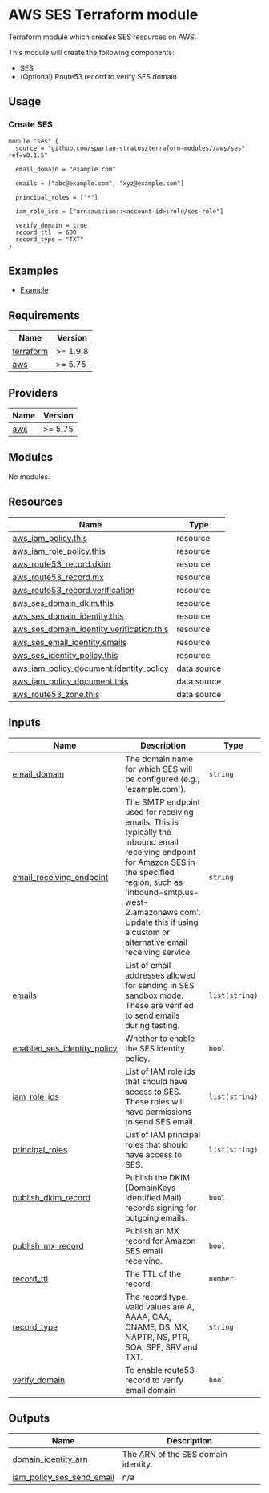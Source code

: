 # AWS SES Terraform module

Terraform module which creates SES resources on AWS.

This module will create the following components:

- SES
- (Optional) Route53 record to verify SES domain

## Usage

### Create SES

```hcl
module "ses" {
  source = "github.com/spartan-stratos/terraform-modules//aws/ses?ref=v0.1.5"

  email_domain = "example.com"

  emails = ["abc@example.com", "xyz@example.com"]

  principal_roles = ["*"]

  iam_role_ids = ["arn:aws:iam::<account-id>:role/ses-role"]

  verify_domain = true
  record_ttl  = 600
  record_type = "TXT"
}
```

## Examples

- [Example](./examples/complete/)

<!-- BEGIN_TF_DOCS -->

## Requirements

| Name                                                                      | Version  |
|---------------------------------------------------------------------------|----------|
| <a name="requirement_terraform"></a> [terraform](#requirement\_terraform) | >= 1.9.8 |
| <a name="requirement_aws"></a> [aws](#requirement\_aws)                   | >= 5.75  |

## Providers

| Name                                              | Version |
|---------------------------------------------------|---------|
| <a name="provider_aws"></a> [aws](#provider\_aws) | >= 5.75 |

## Modules

No modules.

## Resources

| Name                                                                                                                                                      | Type        |
|-----------------------------------------------------------------------------------------------------------------------------------------------------------|-------------|
| [aws_iam_policy.this](https://registry.terraform.io/providers/hashicorp/aws/latest/docs/resources/iam_policy)                                             | resource    |
| [aws_iam_role_policy.this](https://registry.terraform.io/providers/hashicorp/aws/latest/docs/resources/iam_role_policy)                                   | resource    |
| [aws_route53_record.dkim](https://registry.terraform.io/providers/hashicorp/aws/latest/docs/resources/route53_record)                                     | resource    |
| [aws_route53_record.mx](https://registry.terraform.io/providers/hashicorp/aws/latest/docs/resources/route53_record)                                       | resource    |
| [aws_route53_record.verification](https://registry.terraform.io/providers/hashicorp/aws/latest/docs/resources/route53_record)                             | resource    |
| [aws_ses_domain_dkim.this](https://registry.terraform.io/providers/hashicorp/aws/latest/docs/resources/ses_domain_dkim)                                   | resource    |
| [aws_ses_domain_identity.this](https://registry.terraform.io/providers/hashicorp/aws/latest/docs/resources/ses_domain_identity)                           | resource    |
| [aws_ses_domain_identity_verification.this](https://registry.terraform.io/providers/hashicorp/aws/latest/docs/resources/ses_domain_identity_verification) | resource    |
| [aws_ses_email_identity.emails](https://registry.terraform.io/providers/hashicorp/aws/latest/docs/resources/ses_email_identity)                           | resource    |
| [aws_ses_identity_policy.this](https://registry.terraform.io/providers/hashicorp/aws/latest/docs/resources/ses_identity_policy)                           | resource    |
| [aws_iam_policy_document.identity_policy](https://registry.terraform.io/providers/hashicorp/aws/latest/docs/data-sources/iam_policy_document)             | data source |
| [aws_iam_policy_document.this](https://registry.terraform.io/providers/hashicorp/aws/latest/docs/data-sources/iam_policy_document)                        | data source |
| [aws_route53_zone.this](https://registry.terraform.io/providers/hashicorp/aws/latest/docs/data-sources/route53_zone)                                      | data source |

## Inputs

| Name                                                                                                                      | Description                                                                                                                                                                                                                                                       | Type           | Default                                  | Required |
|---------------------------------------------------------------------------------------------------------------------------|-------------------------------------------------------------------------------------------------------------------------------------------------------------------------------------------------------------------------------------------------------------------|----------------|------------------------------------------|:--------:|
| <a name="input_email_domain"></a> [email\_domain](#input\_email\_domain)                                                  | The domain name for which SES will be configured (e.g., 'example.com').                                                                                                                                                                                           | `string`       | n/a                                      |   yes    |
| <a name="input_email_receiving_endpoint"></a> [email\_receiving\_endpoint](#input\_email\_receiving\_endpoint)            | The SMTP endpoint used for receiving emails. This is typically the inbound email receiving endpoint for Amazon SES in the specified region, such as 'inbound-smtp.us-west-2.amazonaws.com'. Update this if using a custom or alternative email receiving service. | `string`       | `"inbound-smtp.us-west-2.amazonaws.com"` |    no    |
| <a name="input_emails"></a> [emails](#input\_emails)                                                                      | List of email addresses allowed for sending in SES sandbox mode. These are verified to send emails during testing.                                                                                                                                                | `list(string)` | `[]`                                     |    no    |
| <a name="input_enabled_ses_identity_policy"></a> [enabled\_ses\_identity\_policy](#input\_enabled\_ses\_identity\_policy) | Whether to enable the SES identity policy.                                                                                                                                                                                                                        | `bool`         | `true`                                   |    no    |
| <a name="input_iam_role_ids"></a> [iam\_role\_ids](#input\_iam\_role\_ids)                                                | List of IAM role ids that should have access to SES. These roles will have permissions to send SES email.                                                                                                                                                         | `list(string)` | `[]`                                     |    no    |
| <a name="input_principal_roles"></a> [principal\_roles](#input\_principal\_roles)                                         | List of IAM principal roles that should have access to SES.                                                                                                                                                                                                       | `list(string)` | `null`                                   |    no    |
| <a name="input_publish_dkim_record"></a> [publish\_dkim\_record](#input\_publish\_dkim\_record)                           | Publish the DKIM (DomainKeys Identified Mail) records signing for outgoing emails.                                                                                                                                                                                | `bool`         | `false`                                  |    no    |
| <a name="input_publish_mx_record"></a> [publish\_mx\_record](#input\_publish\_mx\_record)                                 | Publish an MX record for Amazon SES email receiving.                                                                                                                                                                                                              | `bool`         | `false`                                  |    no    |
| <a name="input_record_ttl"></a> [record\_ttl](#input\_record\_ttl)                                                        | The TTL of the record.                                                                                                                                                                                                                                            | `number`       | `600`                                    |    no    |
| <a name="input_record_type"></a> [record\_type](#input\_record\_type)                                                     | The record type. Valid values are A, AAAA, CAA, CNAME, DS, MX, NAPTR, NS, PTR, SOA, SPF, SRV and TXT.                                                                                                                                                             | `string`       | `"TXT"`                                  |    no    |
| <a name="input_verify_domain"></a> [verify\_domain](#input\_verify\_domain)                                               | To enable route53 record to verify email domain                                                                                                                                                                                                                   | `bool`         | `false`                                  |    no    |

## Outputs

| Name                                                                                                                    | Description                         |
|-------------------------------------------------------------------------------------------------------------------------|-------------------------------------|
| <a name="output_domain_identity_arn"></a> [domain\_identity\_arn](#output\_domain\_identity\_arn)                       | The ARN of the SES domain identity. |
| <a name="output_iam_policy_ses_send_email"></a> [iam\_policy\_ses\_send\_email](#output\_iam\_policy\_ses\_send\_email) | n/a                                 |

<!-- END_TF_DOCS -->
